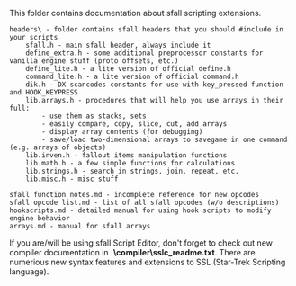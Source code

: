This folder contains documentation about sfall scripting extensions.

    headers\ - folder contains sfall headers that you should #include in your scripts
        sfall.h - main sfall header, always include it
        define_extra.h - some additional preprocessor constants for vanilla engine stuff (proto offsets, etc.)
        define_lite.h - a lite version of official define.h
        command_lite.h - a lite version of official command.h
        dik.h - DX scancodes constants for use with key_pressed function and HOOK_KEYPRESS
        lib.arrays.h - procedures that will help you use arrays in their full:
            - use them as stacks, sets
            - easily compare, copy, slice, cut, add arrays
            - display array contents (for debugging)
            - save/load two-dimensional arrays to savegame in one command (e.g. arrays of objects)
        lib.inven.h - fallout items manipulation functions
        lib.math.h - a few simple functions for calculations
        lib.strings.h - search in strings, join, repeat, etc.
        lib.misc.h - misc stuff

    sfall function notes.md - incomplete reference for new opcodes
    sfall opcode list.md - list of all sfall opcodes (w/o descriptions)
    hookscripts.md - detailed manual for using hook scripts to modify engine behavior
    arrays.md - manual for sfall arrays

If you are/will be using sfall Script Editor, don't forget to check out new compiler documentation in **.\compiler\sslc_readme.txt**.
There are numerious new syntax features and extensions to SSL (Star-Trek Scripting language).
